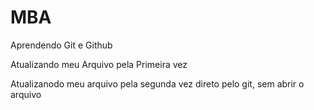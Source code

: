 # MBA
Aprendendo Git e Github

Atualizando meu Arquivo pela Primeira vez

Atualizanodo meu arquivo pela segunda vez direto pelo git, sem abrir o arquivo
